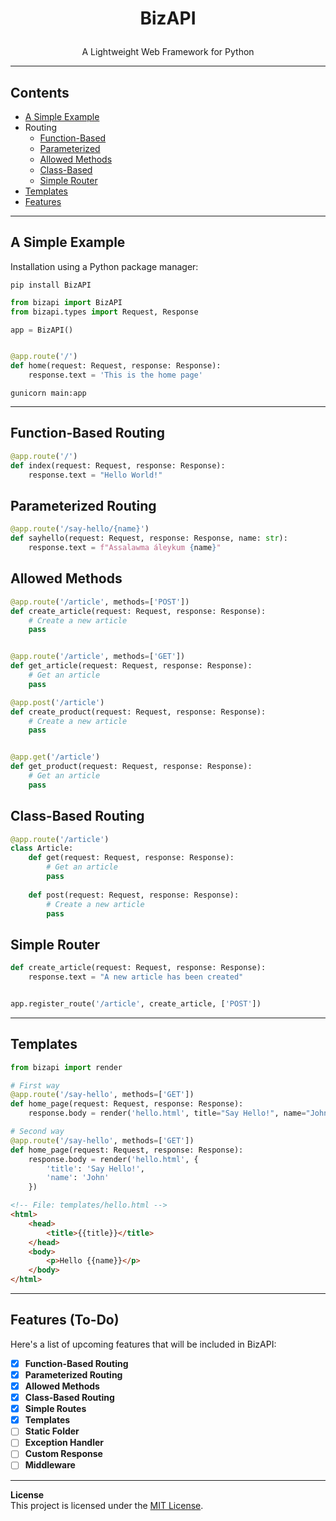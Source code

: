 # <p align="center"> BizAPI </p>
<p align="center">A Lightweight Web Framework for Python</p>

---

## Contents

  * [A Simple Example](#a-simple-example)
  * Routing
    * [Function-Based](#function-based-routing)
    * [Parameterized](#parameterized-routing)
    * [Allowed Methods](#allowed-methods)
    * [Class-Based](#class-based-routing)
    * [Simple Router](#simple-router)
  * [Templates](#templates)
  * [Features](#features-to-do)

---

## A Simple Example

Installation using a Python package manager:
```
pip install BizAPI
```

````python
from bizapi import BizAPI
from bizapi.types import Request, Response

app = BizAPI()


@app.route('/')
def home(request: Request, response: Response):
    response.text = 'This is the home page'

````
````shell
gunicorn main:app
````

---

## Function-Based Routing
```python
@app.route('/')
def index(request: Request, response: Response):
    response.text = "Hello World!"
```

## Parameterized Routing
```python
@app.route('/say-hello/{name}')
def sayhello(request: Request, response: Response, name: str):
    response.text = f"Assalawma áleykum {name}"
```

## Allowed Methods
```python
@app.route('/article', methods=['POST'])
def create_article(request: Request, response: Response):
    # Create a new article
    pass


@app.route('/article', methods=['GET'])
def get_article(request: Request, response: Response):
    # Get an article
    pass
```
```python
@app.post('/article')
def create_product(request: Request, response: Response):
    # Create a new article
    pass


@app.get('/article')
def get_product(request: Request, response: Response):
    # Get an article
    pass
```

## Class-Based Routing
```python
@app.route('/article')
class Article:
    def get(request: Request, response: Response):
        # Get an article
        pass
    
    def post(request: Request, response: Response):
        # Create a new article
        pass
```

## Simple Router
```python
def create_article(request: Request, response: Response):
    response.text = "A new article has been created"


app.register_route('/article', create_article, ['POST'])
```

---

## Templates
```python
from bizapi import render

# First way
@app.route('/say-hello', methods=['GET'])
def home_page(request: Request, response: Response):
    response.body = render('hello.html', title="Say Hello!", name="John")

# Second way
@app.route('/say-hello', methods=['GET'])
def home_page(request: Request, response: Response):
    response.body = render('hello.html', {
        'title': 'Say Hello!',
        'name': 'John'
    })
```
```html
<!-- File: templates/hello.html -->
<html>
    <head>
        <title>{{title}}</title>
    </head>
    <body>
        <p>Hello {{name}}</p>
    </body>
</html>
```

---

## Features (To-Do)
Here's a list of upcoming features that will be included in BizAPI:

 - [X] **Function-Based Routing**
 - [X] **Parameterized Routing**
 - [X] **Allowed Methods**
 - [X] **Class-Based Routing**
 - [X] **Simple Routes**
 - [X] **Templates**
 - [ ] **Static Folder**
 - [ ] **Exception Handler**
 - [ ] **Custom Response**
 - [ ] **Middleware**  

---

**License**  
This project is licensed under the [MIT License](https://opensource.org/license/mit).
